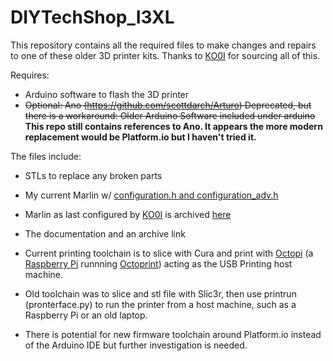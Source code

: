 # DIYTechShop_I3XL
This repository contains all the required files to make changes and
repairs to one of these older 3D printer kits. Thanks to [KO0I](https://github.com/KO0I/DIYTechShop_I3XL) for sourcing all of this.

Requires:
* Arduino software to flash the 3D printer
* ~~Optional: Ano (https://github.com/scottdarch/Arturo) Deprecated, but there is a
  workaround: Older Arduino Software included under arduino~~
  **This repo still contains references to Ano. It appears the more modern replacement would be Platform.io but I haven't tried it.**


The files include:
* STLs to replace any broken parts
* My current Marlin w/ [configuration.h and configuration_adv.h](https://github.com/BenSchmidtTech/DIYTechShop_I3XL/tree/master/Marlin)
* Marlin as last configured by [KO0I](https://github.com/KO0I/DIYTechShop_I3XL) is archived [here](https://github.com/KO0I/DIYTechShop_I3XL/tree/master/misc/Marlin_KO0I)

* The documentation and an archive link

* Current printing toolchain is to slice with Cura and print with [Octopi](https://github.com/guysoft/OctoPi) (a [Raspberry Pi](https://www.raspberrypi.org/) runnning [Octoprint](https://github.com/OctoPrint/OctoPrint)) acting as the USB Printing host machine.

* Old toolchain was to slice and stl file with Slic3r, then use printrun
  (pronterface.py) to run the printer from a host machine, such as a Raspberry
Pi or an old laptop.

* There is potential for new firmware toolchain around Platform.io instead of the Arduino IDE but further investigation is needed.